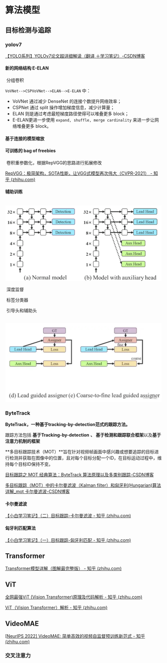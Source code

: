 # 算法模型

## 目标检测与追踪

### 	yolov7

[【YOLO系列】YOLOv7论文超详细解读（翻译 ＋学习笔记）-CSDN博客](https://blog.csdn.net/weixin_43334693/article/details/130478338)

#### 新的网络结构 E-ELAN

​		分组卷积

`VoVNet-->CSPVoVNet-->ELAN-->E-ELAN` 中：

- VoVNet 通过减少 DenseNet 的连接个数提升网络效率；
- CSPNet 通过 split 操作增加梯度信息，减少计算量；
- ELAN 则是通过考虑最短梯度路径使得可以堆叠更多 block；
- E-ELAN更进一步使用 `expand, shuffle, merge cardinality` 来进一步让网络堆叠更多 block。

#### 基于连接的模型缩放

#### 可训练的 bag of freebies

​		卷积重参数化，根据RepVGG的思路进行拓展修改

[RepVGG：极简架构，SOTA性能，让VGG式模型再次伟大（CVPR-2021） - 知乎 (zhihu.com)](https://zhuanlan.zhihu.com/p/344324470)

#### 辅助训练

​		![深度监督](study_note_photos/image-20240408154448570.png)

​		深度监督



​		标签分类器

​			引导头和辅助头

​			![引导头和辅助头](study_note_photos/image-20240408160248438.png)

####  

### 	ByteTrack

**ByteTrack，一种基于tracking-by-detection范式的跟踪方法。**

跟踪方法包括 **基于Tracking-by-detection** **、 基于检测和跟踪联合框架**以及**基于注意力机制的框架**

**多目标跟踪技术（MOT）**旨在针对视频帧画面中感兴趣或想要追踪的目标进行检测并获取在图像中的位置，且对每个目标分配一个ID，在目标运动过程中，维持每个目标ID保持不变。

[目标跟踪之 MOT 经典算法：ByteTrack 算法原理以及多类别跟踪-CSDN博客](https://blog.csdn.net/kuweicai/article/details/120873335)

[多目标跟踪（MOT）中的卡尔曼滤波（Kalman filter）和匈牙利(Hungarian)算法详解_mot 卡尔曼滤波-CSDN博客](https://blog.csdn.net/kuweicai/article/details/120932036)

#### 卡尔曼滤波

[【小白学习笔记】（二）目标跟踪-卡尔曼滤波 - 知乎 (zhihu.com)](https://zhuanlan.zhihu.com/p/460286284)

#### 匈牙利匹配算法

[【小白学习笔记】（一）目标跟踪-匈牙利匹配 - 知乎 (zhihu.com)](https://zhuanlan.zhihu.com/p/459758723)



## Transformer

[Transformer模型详解（图解最完整版） - 知乎 (zhihu.com)](https://zhuanlan.zhihu.com/p/338817680)

## ViT

[全网最强ViT (Vision Transformer)原理及代码解析 - 知乎 (zhihu.com)](https://zhuanlan.zhihu.com/p/427388113)

[ViT（Vision Transformer）解析 - 知乎 (zhihu.com)](https://zhuanlan.zhihu.com/p/445122996)

## VideoMAE

[[NeurIPS 2022\] VideoMAE: 简单高效的视频自监督预训练新范式 - 知乎 (zhihu.com)](https://zhuanlan.zhihu.com/p/575573336)

### 交叉注意力



